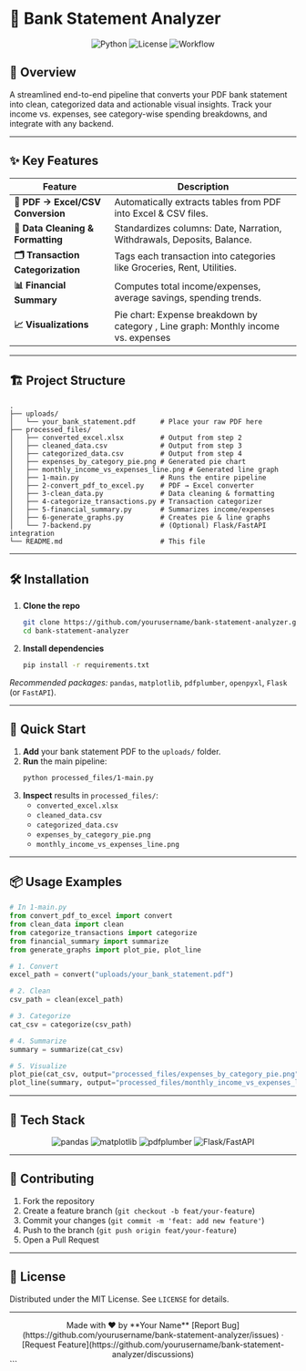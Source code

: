 # 🏦 Bank Statement Analyzer

<div align="center">
  <img src="https://img.shields.io/badge/Python-3.7%2B-blue" alt="Python">
  <img src="https://img.shields.io/badge/License-MIT-green" alt="License">
  <img src="https://img.shields.io/badge/Workflow-PDF→Excel→CSV→Visualization-orange" alt="Workflow">
</div>

## 🌟 Overview
A streamlined end-to-end pipeline that converts your PDF bank statement into clean, categorized data and actionable visual insights. Track your income vs. expenses, see category-wise spending breakdowns, and integrate with any backend.

---

## ✨ Key Features

| Feature                               | Description                                                      |
|---------------------------------------|------------------------------------------------------------------|
| **📄 PDF → Excel/CSV Conversion**      | Automatically extracts tables from PDF into Excel & CSV files.  |
| **🧹 Data Cleaning & Formatting**      | Standardizes columns: Date, Narration, Withdrawals, Deposits, Balance. |
| **🗂️ Transaction Categorization**      | Tags each transaction into categories like Groceries, Rent, Utilities. |
| **📊 Financial Summary**               | Computes total income/expenses, average savings, spending trends. |
| **📈 Visualizations**                  | Pie chart: Expense breakdown by category , Line graph: Monthly income vs. expenses

---

## 🏗️ Project Structure

```
.
├── uploads/                      
│   └── your_bank_statement.pdf      # Place your raw PDF here
├── processed_files/                
│   ├── converted_excel.xlsx         # Output from step 2
│   ├── cleaned_data.csv             # Output from step 3
│   ├── categorized_data.csv         # Output from step 4
│   ├── expenses_by_category_pie.png # Generated pie chart
│   ├── monthly_income_vs_expenses_line.png # Generated line graph
│   ├── 1-main.py                    # Runs the entire pipeline
│   ├── 2-convert_pdf_to_excel.py    # PDF → Excel converter
│   ├── 3-clean_data.py              # Data cleaning & formatting
│   ├── 4-categorize_transactions.py # Transaction categorizer
│   ├── 5-financial_summary.py       # Summarizes income/expenses
│   ├── 6-generate_graphs.py         # Creates pie & line graphs
│   └── 7-backend.py                 # (Optional) Flask/FastAPI integration
└── README.md                        # This file
```

---

## 🛠️ Installation

1. **Clone the repo**  
   ```bash
   git clone https://github.com/yourusername/bank-statement-analyzer.git
   cd bank-statement-analyzer
   ```

2. **Install dependencies**  
   ```bash
   pip install -r requirements.txt
   ```

_Recommended packages:_ `pandas`, `matplotlib`, `pdfplumber`, `openpyxl`, `Flask` (or `FastAPI`).

---

## 🚀 Quick Start

1. **Add** your bank statement PDF to the `uploads/` folder.
2. **Run** the main pipeline:
   ```bash
   python processed_files/1-main.py
   ```
3. **Inspect** results in `processed_files/`:
   - `converted_excel.xlsx`
   - `cleaned_data.csv`
   - `categorized_data.csv`
   - `expenses_by_category_pie.png`
   - `monthly_income_vs_expenses_line.png`

---

## 📦 Usage Examples

```python
# In 1-main.py
from convert_pdf_to_excel import convert
from clean_data import clean
from categorize_transactions import categorize
from financial_summary import summarize
from generate_graphs import plot_pie, plot_line

# 1. Convert
excel_path = convert("uploads/your_bank_statement.pdf")

# 2. Clean
csv_path = clean(excel_path)

# 3. Categorize
cat_csv = categorize(csv_path)

# 4. Summarize
summary = summarize(cat_csv)

# 5. Visualize
plot_pie(cat_csv, output="processed_files/expenses_by_category_pie.png")
plot_line(summary, output="processed_files/monthly_income_vs_expenses_line.png")
```

---

## 🧩 Tech Stack

<div align="center">
  <img src="https://img.shields.io/badge/Python-pandas-orange" alt="pandas">
  <img src="https://img.shields.io/badge/Visualization-matplotlib-red" alt="matplotlib">
  <img src="https://img.shields.io/badge/PDF-OCR_pdfplumber-blue" alt="pdfplumber">
  <img src="https://img.shields.io/badge/Web%20API-Flask%2FFastAPI-blue" alt="Flask/FastAPI">
</div>

---

## 🤝 Contributing

1. Fork the repository  
2. Create a feature branch (`git checkout -b feat/your-feature`)  
3. Commit your changes (`git commit -m 'feat: add new feature'`)  
4. Push to the branch (`git push origin feat/your-feature`)  
5. Open a Pull Request

---

## 📄 License

Distributed under the MIT License. See `LICENSE` for details.

---

<div align="center"> Made with ❤️ by **Your Name** [Report Bug](https://github.com/yourusername/bank-statement-analyzer/issues) · [Request Feature](https://github.com/yourusername/bank-statement-analyzer/discussions) </div> 
```

